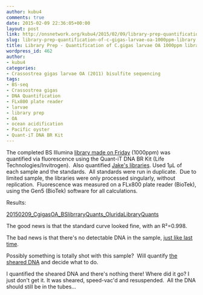 ```yaml
---
author: kubu4
comments: true
date: 2015-02-09 22:36:05+00:00
layout: post
link: http://onsnetwork.org/kubu4/2015/02/09/library-prep-quantification-of-c-gigas-larvae-oa-1000ppm-library/
slug: library-prep-quantification-of-c-gigas-larvae-oa-1000ppm-library
title: Library Prep - Quantification of C.gigas larvae OA 1000ppm library
wordpress_id: 462
author:
- kubu4
categories:
- Crassostrea gigas larvae OA (2011) bisulfite sequencing
tags:
- BS-seq
- Crassostrea gigas
- DNA Quantification
- FLx800 plate reader
- larvae
- library prep
- OA
- ocean acidification
- Pacific oyster
- Quant-iT DNA BR Kit
---
```


The completed BS Illumina [library made on Friday](http://onsnetwork.org/kubu4/2015/02/06/bisulfite-ngs-library-prep-bisulfite-conversion-illumina-library-construction-of-c-gigas-larvae-dna/) (1000ppm) was quantified via fluorescence using the Quant-iT DNA BR Kit (Life Technologies/Invitrogen).  Also quantified [Jake's libraries](http://heareresearch.blogspot.com/2015/02/2-6-2015-library-creation-for-bs-samples.html). Used 1μL of  each sample and the standards.  All standards were run in duplicate.  Due to limited sample, the libraries were only processed singularly, without replication.  Fluorescence was measured on a FLx800 plate reader (BioTek), using the Gen5 (BioTek) software for all calculations.

Results:

[20150209_CgigasOA_BSlibrraryQuants_OluridaLibraryQuants](https://docs.google.com/spreadsheets/d/1HhnEA6Wwj3Kci-Lsh0wE2OTCxEc56KCVC3PF8bHzvJM/edit?usp=sharing)

The good news is that the standard curve looked fine, with an R²=0.998.

The bad news is that there's no detectable DNA in the sample, [just like last time](http://onsnetwork.org/kubu4/2015/01/28/bisuflite-ngs-library-prep-c-gigas-larvae-oa-bisulfite-library-quantification/).

Possibly something is totally shot with this sample?  Will quantify [the sheared DNA](http://onsnetwork.org/kubu4/2015/01/09/dna-isolation-c-gigas-larvae-from-2011-noaa-oa-experiment/) and decide what to do.

I quantified the sheared DNA and there's nothing there! Where did it go? I just don't get it. It was sheared, speed-vac'd and resuspended.  All the DNA should still be in the tubes...
